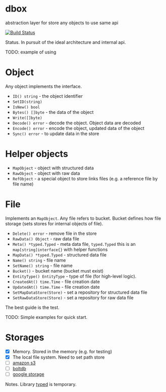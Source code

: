 # dbox
abstraction layer for store any objects to use same api

[![Build Status](https://travis-ci.org/inpime/dbox.svg?branch=master)](https://travis-ci.org/inpime/dbox)

Status. In pursuit of the ideal architecture and internal api.

TODO: example of using

# Object

Any object implements the interface. 

* `ID() string` - the object identifier
* `SetID(string)`
* `IsNew() bool`
* `Bytes() []byte` - the data of the object
* `Write([]byte)`
* `Decode() error` - decode the object. Object data are decoded
* `Encode() error` - encode the object, updated data of the object
* `Sync() error` - to update data in the store

# Helper objects

* `MapObject` - object with structured data
* `RawObject` - object with raw data
* `RefObject` - a special object to store links files (e.g. a reference file by file name)

# File

Implements an `MapObject`. 
Any file refers to bucket. Bucket defines how file storage (sets stores for internal objects of file).

* `Delete() error` - remove file in the store
* `RawData() Object` - raw data file
* `Meta() *typed.Typed` - meta data file, `typed.Typed` this is an `map[string]interface{}` with helper functions
* `MapData() *typed.Typed` - structured data file
* `Name() string` - file name
* `SetName() string` - file name
* `Bucket()` - bucket name (bucket must exist)
* `EntityType() EntityType` - type of file (for high-level logic). 
* `CreatedAt() time.Time` - file creation date
* `UpdatedAt() time.Time` - file creation date
* `SetMapDataStore(Store)` - set a repository for structured data file
* `SetRawDataStore(Store)` - set a repository for raw data file

The best guide is the test.

TODO: Simple examples for quick start.

# Storages

- [x] Memory. Stored in the memory (e.g. for testing)
- [x] The local file system. Need to set path store 
- [ ] [amazon s3](https://aws.amazon.com/s3)
- [ ] [boltdb](https://github.com/boltdb/bolt)
- [ ] [google storage](https://cloud.google.com/storage/)

Notes. Library [typed](gebv/typed) is temporary.
